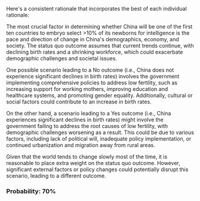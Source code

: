 Here's a consistent rationale that incorporates the best of each individual rationale:

The most crucial factor in determining whether China will be one of the first ten countries to embryo select >10% of its newborns for intelligence is the pace and direction of change in China's demographics, economy, and society. The status quo outcome assumes that current trends continue, with declining birth rates and a shrinking workforce, which could exacerbate demographic challenges and societal issues.

One possible scenario leading to a No outcome (i.e., China does not experience significant declines in birth rates) involves the government implementing comprehensive policies to address low fertility, such as increasing support for working mothers, improving education and healthcare systems, and promoting gender equality. Additionally, cultural or social factors could contribute to an increase in birth rates.

On the other hand, a scenario leading to a Yes outcome (i.e., China experiences significant declines in birth rates) might involve the government failing to address the root causes of low fertility, with demographic challenges worsening as a result. This could be due to various factors, including lack of political will, inadequate policy implementation, or continued urbanization and migration away from rural areas.

Given that the world tends to change slowly most of the time, it is reasonable to place extra weight on the status quo outcome. However, significant external factors or policy changes could potentially disrupt this scenario, leading to a different outcome.

### Probability: 70%